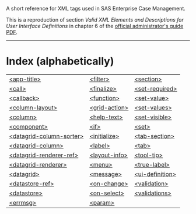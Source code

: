 A short reference for XML tags used in SAS Enterprise Case Management.

This is a reproduction of section *Valid XML Elements and Descriptions for User Interface Definitions* in chapter 6 of the [official administrator's guide PDF](https://support.sas.com/documentation/onlinedoc/ecm/6.3/casemgmtag.pdf).

---

# Index (alphabetically)

||||
|:---|:---|:---|
|[\<app-title>](./app-title.md)|[\<filter>](./filter.md)|[\<section>](./section.md)|
|[\<call>](./call.md)|[\<finalize>](./finalize.md)|[\<set-required>](./set-required.md)|
|[\<callback>](./callback.md)|[\<function>](./function.md)|[\<set-value>](./set-value.md)|
|[\<column-layout>](./column-layout.md)|[\<grid-action>](./grid-action.md)|[\<set-values>](./set-values.md)|
|[\<column>](./column.md)|[\<help-text>](./help-text.md)|[\<set-visible>](./set-visible.md)|
|[\<component>](./component.md)|[\<if>](./if.md)|[\<set>](./set.md)|
|[\<datagrid-column-sorter>](./datagrid-column-sorter.md)|[\<initialize>](./initialize.md)|[\<tab-section>](./tab-section.md)|
|[\<datagrid-column>](./datagrid-column.md)|[\<label>](./label.md)|[\<tab>](./tab.md)|
|[\<datagrid-renderer-ref>](./datagrid-renderer-ref.md)|[\<layout-info>](./layout-info.md)|[\<tool-tip>](./tool-tip.md)|
|[\<datagrid-renderer>](./datagrid-renderer.md)|[\<menu>](./menu.md)|[\<true-label>](./true-label.md)|
|[\<datagrid>](./datagrid.md)|[\<message>](./message.md)|[\<ui-definition>](./ui-definition.md)|
|[\<datastore-ref>](./datastore-ref.md)|[\<on-change>](./on-change.md)|[\<validation>](./validation.md)|
|[\<datastore>](./datastore.md)|[\<on-select>](./on-select.md)|[\<validations>](./validations.md)|
|[\<errmsg>](./errmsg.md)|[\<param>](./param.md)||
